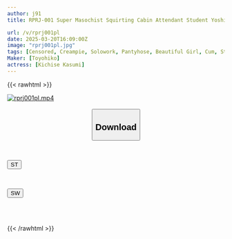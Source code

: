 ```yaml
---
author: j91
title: RPRJ-001 Super Masochist Squirting Cabin Attendant Student Yoshise Kasumi

url: /v/rprj001pl
date: 2025-03-20T16:09:00Z
image: "rprj001pl.jpg"
tags: [Censored, Creampie, Solowork, Pantyhose, Beautiful Girl, Cum, Stewardess]
Maker: [Toyohiko]
actress: [Kichise Kasumi]
---
```



{{< rawhtml >}}

<div class="video" data-videoid="BJ32loYGOXSVxO">
    <a href="javascript:;">
        <img src="/v/rprj001pl/rprj001pl.jpg" width="WIDTH" height="HEIGHT" alt="rprj001pl.mp4" loading="lazy">
    </a>
</div>

<script type="text/javascript" src="https://j91.asia/asset/on-demand-st.js"></script>

<br>
  <link rel="stylesheet" href="https://j91.asia/asset/bs5.css">
  
  <center>
  <button class="btn btn-primary" type="button" data-bs-toggle="collapse" data-bs-target=".multi-collapse" aria-expanded="false" aria-controls="multiCollapseExample1 multiCollapseExample2"><h2>Download</h2></button></center>
</p>
<div class="row">
  <div class="col">
    <div class="collapse multi-collapse" id="multiCollapseExample1">
      <div class="card card-body">
	      	      <br>
<div class="buttons">  
<p><a href="/v/rprj001pl/st.html" target="_blank"><button class="btn-hover color-3"><i class="fa fa-download"></i> ST</button></a></p></div>
    </div>
  </div>
</div>
  <div class="col">
    <div class="collapse multi-collapse" id="multiCollapseExample2">
      <div class="card card-body">
	      <br>
<div class="buttons">
<p><a href="/v/rprj001pl/sw.html" target="_blank"><button class="btn-hover color-2"><i class="fa fa-download"></i> SW</button></a></p></div>
<br><br>
      </div>
    </div>
  </div>
</div>

{{< /rawhtml >}}